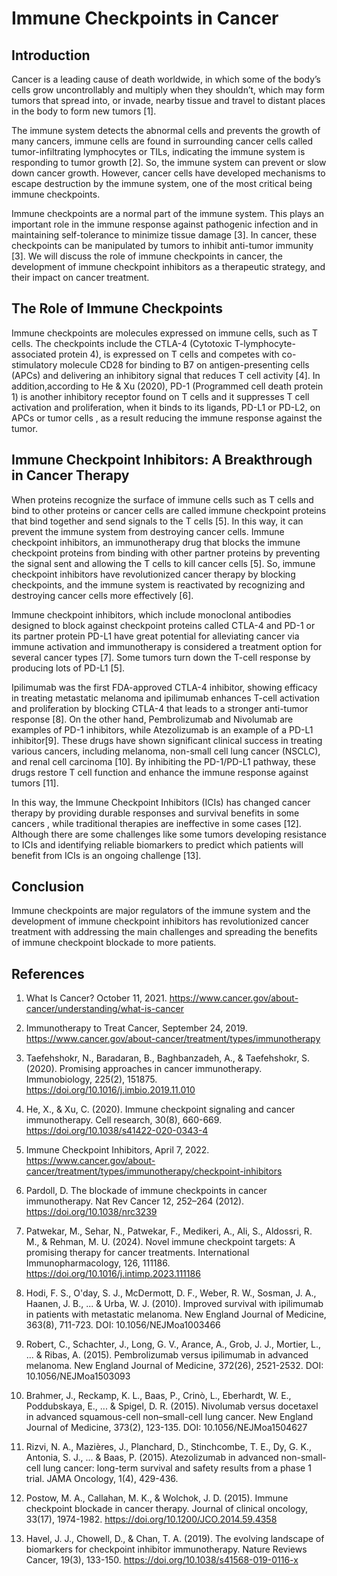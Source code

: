 
# Immune Checkpoints in Cancer



## Introduction


Cancer is a leading cause of death worldwide, in which some of the body’s cells grow uncontrollably and multiply when they shouldn’t, which may form tumors that spread into, or invade, nearby tissue and travel to distant places in the body to form new tumors [1]. 

The immune system detects the abnormal cells and prevents the growth of many cancers, immune cells are found in surrounding cancer cells called tumor-infiltrating lymphocytes or TILs, indicating the immune system is responding to tumor growth [2]. So, the immune system can prevent or slow down cancer growth. However, cancer cells have developed mechanisms to escape destruction by the immune system, one of the most critical being immune checkpoints.

Immune checkpoints are a normal part of the immune system. This plays an important role in the immune response against pathogenic infection and in maintaining self-tolerance to minimize tissue damage [3]. In cancer, these checkpoints can be manipulated by tumors to inhibit anti-tumor immunity [3]. We will discuss the role of immune checkpoints in cancer, the development of immune checkpoint inhibitors as a therapeutic strategy, and their impact on cancer treatment.


## The Role of Immune Checkpoints

Immune checkpoints are molecules expressed on immune cells, such as T cells. The checkpoints include the CTLA-4 (Cytotoxic T-lymphocyte-associated protein 4), is expressed on T cells and competes with co-stimulatory molecule CD28 for binding to B7 on antigen-presenting cells (APCs) and delivering an inhibitory signal that reduces T cell activity [4]. In addition,according to  He  & Xu (2020), PD-1 (Programmed cell death protein 1) is another inhibitory receptor found on T cells and  it suppresses T cell activation and proliferation, when it binds to its ligands, PD-L1 or PD-L2, on APCs or tumor cells , as a result reducing the immune response against the tumor. 

## Immune Checkpoint Inhibitors: A Breakthrough in Cancer Therapy

When proteins recognize the surface of immune cells such as T cells and bind to other proteins or cancer cells are called immune checkpoint proteins that bind together and send signals to the T cells [5]. In this way, it can prevent the immune system from destroying cancer cells. Immune checkpoint inhibitors, an immunotherapy drug that blocks the immune checkpoint proteins from binding with other partner proteins by preventing the signal sent and allowing the T cells to kill cancer cells [5]. So, immune checkpoint inhibitors have revolutionized cancer therapy by blocking checkpoints, and the immune system is reactivated by recognizing and destroying cancer cells more effectively [6]. 

Immune checkpoint inhibitors, which include monoclonal antibodies designed to block against checkpoint proteins called  CTLA-4 and PD-1 or its partner protein PD-L1 have great potential for alleviating cancer via immune activation and immunotherapy is considered a treatment option for several cancer types [7]. Some tumors turn down the T-cell response by producing lots of PD-L1 [5]. 

Ipilimumab was the first FDA-approved CTLA-4 inhibitor, showing efficacy in treating metastatic melanoma and ipilimumab enhances T-cell activation and proliferation by blocking CTLA-4 that leads to a stronger anti-tumor response [8]. On the other hand, Pembrolizumab and Nivolumab are examples of PD-1 inhibitors, while Atezolizumab is an example of a PD-L1 inhibitor[9]. These drugs have shown significant clinical success in treating various cancers, including melanoma, non-small cell lung cancer (NSCLC), and renal cell carcinoma [10]. By inhibiting the PD-1/PD-L1 pathway, these drugs restore T cell function and enhance the immune response against tumors [11].


In this way, the Immune Checkpoint Inhibitors (ICIs) has changed cancer therapy by providing durable responses and survival benefits in some cancers , while traditional therapies are ineffective in some cases [12].  Although there are some challenges like some tumors developing resistance to ICIs and identifying reliable biomarkers to predict which patients will benefit from ICIs is an ongoing challenge [13].



## Conclusion


Immune checkpoints are major regulators of the immune system and the development of immune checkpoint inhibitors has revolutionized cancer treatment with addressing the main challenges and spreading the benefits of immune checkpoint blockade to more patients.



## References

1. What Is Cancer? October 11, 2021. https://www.cancer.gov/about-cancer/understanding/what-is-cancer
2. Immunotherapy to Treat Cancer, September 24, 2019. https://www.cancer.gov/about-cancer/treatment/types/immunotherapy
3. Taefehshokr, N., Baradaran, B., Baghbanzadeh, A., & Taefehshokr, S. (2020). Promising approaches in cancer immunotherapy. Immunobiology, 225(2), 151875. https://doi.org/10.1016/j.imbio.2019.11.010
4. He, X., & Xu, C. (2020). Immune checkpoint signaling and cancer immunotherapy. Cell research, 30(8), 660-669. https://doi.org/10.1038/s41422-020-0343-4
5. Immune Checkpoint Inhibitors, April 7, 2022. https://www.cancer.gov/about-cancer/treatment/types/immunotherapy/checkpoint-inhibitors
6. Pardoll, D. The blockade of immune checkpoints in cancer immunotherapy. Nat Rev Cancer 12, 252–264 (2012). https://doi.org/10.1038/nrc3239
7. Patwekar, M., Sehar, N., Patwekar, F., Medikeri, A., Ali, S., Aldossri, R. M., & Rehman, M. U. (2024). Novel immune checkpoint targets: A promising therapy for cancer treatments. International Immunopharmacology, 126, 111186. https://doi.org/10.1016/j.intimp.2023.111186
8. Hodi, F. S., O'day, S. J., McDermott, D. F., Weber, R. W., Sosman, J. A., Haanen, J. B., ... & Urba, W. J. (2010). Improved survival with ipilimumab in patients with metastatic melanoma. New England Journal of Medicine, 363(8), 711-723. DOI: 10.1056/NEJMoa1003466
9. Robert, C., Schachter, J., Long, G. V., Arance, A., Grob, J. J., Mortier, L., ... & Ribas, A. (2015). Pembrolizumab versus ipilimumab in advanced melanoma. New England Journal of Medicine, 372(26), 2521-2532. DOI: 10.1056/NEJMoa1503093
 10. Brahmer, J., Reckamp, K. L., Baas, P., Crinò, L., Eberhardt, W. E., Poddubskaya, E., ... & Spigel, D. R. (2015). Nivolumab versus docetaxel in advanced squamous-cell non–small-cell lung cancer. New England Journal of Medicine, 373(2), 123-135. DOI: 10.1056/NEJMoa1504627

11. Rizvi, N. A., Mazières, J., Planchard, D., Stinchcombe, T. E., Dy, G. K., Antonia, S. J., ... & Baas, P. (2015). Atezolizumab in advanced non-small-cell lung cancer: long-term survival and safety results from a phase 1 trial. JAMA Oncology, 1(4), 429-436.
12. Postow, M. A., Callahan, M. K., & Wolchok, J. D. (2015). Immune checkpoint blockade in cancer therapy. Journal of clinical oncology, 33(17), 1974-1982. https://doi.org/10.1200/JCO.2014.59.4358
13. Havel, J. J., Chowell, D., & Chan, T. A. (2019). The evolving landscape of biomarkers for checkpoint inhibitor immunotherapy. Nature Reviews Cancer, 19(3), 133-150. https://doi.org/10.1038/s41568-019-0116-x




